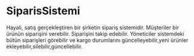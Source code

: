 # SiparisSistemi

Hayali, satış gerçekleştiren bir şirketin sipariş sistemidir.
Müşteriler bir ürünün siparişini verebilir. Siparişini takip edebilir.
Yöneticiler sistemdeki bütün siparişleri görebilir ve kargo durumlarını güncelleyebilir,yeni ürünler ekleyebilir,silebilir,güncellebilir.
